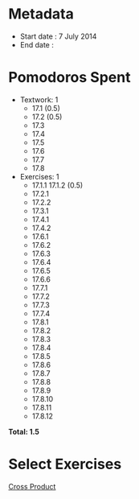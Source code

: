 Metadata
========

- Start date : 7 July 2014
- End date : 

Pomodoros Spent
==============

- Textwork: 1
  - 17.1 (0.5)
  - 17.2 (0.5)
  - 17.3
  - 17.4
  - 17.5
  - 17.6
  - 17.7
  - 17.8
- Exercises: 1
  - 17.1.1 17.1.2 (0.5)
  - 17.2.1
  - 17.2.2
  - 17.3.1
  - 17.4.1
  - 17.4.2
  - 17.6.1
  - 17.6.2
  - 17.6.3
  - 17.6.4
  - 17.6.5
  - 17.6.6
  - 17.7.1
  - 17.7.2
  - 17.7.3
  - 17.7.4
  - 17.8.1
  - 17.8.2
  - 17.8.3
  - 17.8.4
  - 17.8.5
  - 17.8.6
  - 17.8.7
  - 17.8.8
  - 17.8.9
  - 17.8.10
  - 17.8.11
  - 17.8.12

**Total: 1.5**

Select Exercises
================
[Cross Product](http://htdp.org/2003-09-26/Book/curriculum-Z-H-22.html#node_thm_17.1.2)


